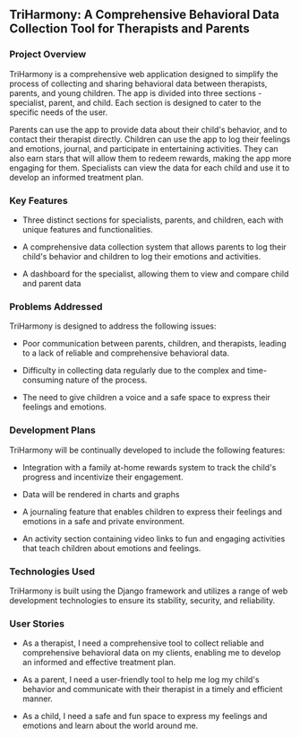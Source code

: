 
## TriHarmony: A Comprehensive Behavioral Data Collection Tool for Therapists and Parents

### Project Overview

TriHarmony is a comprehensive web application designed to simplify the process of collecting and sharing behavioral data between therapists, parents, and young children. The app is divided into three sections - specialist, parent, and child. Each section is designed to cater to the specific needs of the user.

Parents can use the app to provide data about their child's behavior, and to contact their therapist directly. Children can use the app to log their feelings and emotions, journal, and participate in entertaining activities. They can also earn stars that will allow them to redeem rewards, making the app more engaging for them. Specialists can view the data for each child and use it to develop an informed treatment plan.

### Key Features

-   Three distinct sections for specialists, parents, and children, each with unique features and functionalities.
    
-   A comprehensive data collection system that allows parents to log their child's behavior and children to log their emotions and activities.
    
-   A dashboard for the specialist, allowing them to view and compare child and parent data
    

### Problems Addressed

TriHarmony is designed to address the following issues:

-   Poor communication between parents, children, and therapists, leading to a lack of reliable and comprehensive behavioral data.
    
-   Difficulty in collecting data regularly due to the complex and time-consuming nature of the process.
    
-   The need to give children a voice and a safe space to express their feelings and emotions.
    

### Development Plans

TriHarmony will be continually developed to include the following features:

-   Integration with a family at-home rewards system to track the child's progress and incentivize their engagement.
    
-   Data will be rendered in charts and graphs
    
-   A journaling feature that enables children to express their feelings and emotions in a safe and private environment.
    
-   An activity section containing video links to fun and engaging activities that teach children about emotions and feelings.
    

### Technologies Used

TriHarmony is built using the Django framework and utilizes a range of web development technologies to ensure its stability, security, and reliability.

### User Stories

-   As a therapist, I need a comprehensive tool to collect reliable and comprehensive behavioral data on my clients, enabling me to develop an informed and effective treatment plan.
    
-   As a parent, I need a user-friendly tool to help me log my child's behavior and communicate with their therapist in a timely and efficient manner.
    
-   As a child, I need a safe and fun space to express my feelings and emotions and learn about the world around me.
